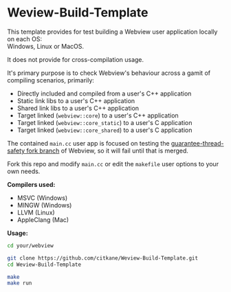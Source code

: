 # Weview-Build-Template
This template provides for test building a Webview user application locally on each OS:<br>
Windows, Linux or MacOS.

It does not provide for cross-compilation usage.

It's primary purpose is to check Webview's behaviour across a gamit of compiling scenarios, primarily:
- Directly included and compiled from a user's C++ application
- Static link libs to a user's C++ application
- Shared link libs to a user's C++ application
- Target linked (`webview::core`) to a user's C++ application
- Target linked (`webview::core_static`) to a user's C application
- Target linked (`webview::core_shared`) to a user's C application

The contained `main.cc` user app is focused on testing the [guarantee-thread-safety fork branch](https://github.com/citkane/webview/tree/guarantee-thread-safety) of Webview, so it will fail until that is merged.

Fork this repo and modify `main.cc` or edit the `makefile` user options to your own needs.

**Compilers used:**
- MSVC (Windows)
- MINGW (Windows)
- LLVM (Linux)
- AppleClang (Mac)

**Usage:**
```bash
cd your/webview
```
```bash
git clone https://github.com/citkane/Weview-Build-Template.git
cd Weview-Build-Template

make
make run
```
